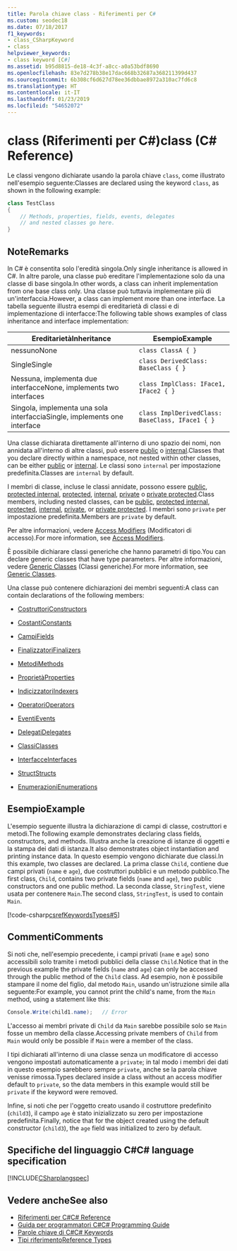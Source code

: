 ```yaml
---
title: Parola chiave class - Riferimenti per C#
ms.custom: seodec18
ms.date: 07/18/2017
f1_keywords:
- class_CSharpKeyword
- class
helpviewer_keywords:
- class keyword [C#]
ms.assetid: b95d8815-de18-4c3f-a8cc-a0a53bdf8690
ms.openlocfilehash: 83e7d278b38e17dac668b32687a368211399d437
ms.sourcegitcommit: 6b308cf6d627d78ee36dbbae8972a310ac7fd6c8
ms.translationtype: HT
ms.contentlocale: it-IT
ms.lasthandoff: 01/23/2019
ms.locfileid: "54652072"
---
```

# <a name="class-c-reference"></a><span data-ttu-id="4d3ca-102">class (Riferimenti per C#)</span><span class="sxs-lookup"><span data-stu-id="4d3ca-102">class (C# Reference)</span></span>

<span data-ttu-id="4d3ca-103">Le classi vengono dichiarate usando la parola chiave `class`, come illustrato nell'esempio seguente:</span><span class="sxs-lookup"><span data-stu-id="4d3ca-103">Classes are declared using the keyword `class`, as shown in the following example:</span></span>

```csharp
class TestClass
{
    // Methods, properties, fields, events, delegates
    // and nested classes go here.
}
```

## <a name="remarks"></a><span data-ttu-id="4d3ca-104">Note</span><span class="sxs-lookup"><span data-stu-id="4d3ca-104">Remarks</span></span>

<span data-ttu-id="4d3ca-105">In C# è consentita solo l'eredità singola.</span><span class="sxs-lookup"><span data-stu-id="4d3ca-105">Only single inheritance is allowed in C#.</span></span> <span data-ttu-id="4d3ca-106">In altre parole, una classe può ereditare l'implementazione solo da una classe di base singola.</span><span class="sxs-lookup"><span data-stu-id="4d3ca-106">In other words, a class can inherit implementation from one base class only.</span></span> <span data-ttu-id="4d3ca-107">Una classe può tuttavia implementare più di un'interfaccia.</span><span class="sxs-lookup"><span data-stu-id="4d3ca-107">However, a class can implement more than one interface.</span></span> <span data-ttu-id="4d3ca-108">La tabella seguente illustra esempi di ereditarietà di classi e di implementazione di interfacce:</span><span class="sxs-lookup"><span data-stu-id="4d3ca-108">The following table shows examples of class inheritance and interface implementation:</span></span>

|<span data-ttu-id="4d3ca-109">Ereditarietà</span><span class="sxs-lookup"><span data-stu-id="4d3ca-109">Inheritance</span></span>|<span data-ttu-id="4d3ca-110">Esempio</span><span class="sxs-lookup"><span data-stu-id="4d3ca-110">Example</span></span>|
|-----------------|-------------|
|<span data-ttu-id="4d3ca-111">nessuno</span><span class="sxs-lookup"><span data-stu-id="4d3ca-111">None</span></span>|`class ClassA { }`|
|<span data-ttu-id="4d3ca-112">Single</span><span class="sxs-lookup"><span data-stu-id="4d3ca-112">Single</span></span>|`class DerivedClass: BaseClass { }`|
|<span data-ttu-id="4d3ca-113">Nessuna, implementa due interfacce</span><span class="sxs-lookup"><span data-stu-id="4d3ca-113">None, implements two interfaces</span></span>|`class ImplClass: IFace1, IFace2 { }`|
|<span data-ttu-id="4d3ca-114">Singola, implementa una sola interfaccia</span><span class="sxs-lookup"><span data-stu-id="4d3ca-114">Single, implements one interface</span></span>|`class ImplDerivedClass: BaseClass, IFace1 { }`|

<span data-ttu-id="4d3ca-115">Una classe dichiarata direttamente all'interno di uno spazio dei nomi, non annidata all'interno di altre classi, può essere [public](../../../csharp/language-reference/keywords/public.md) o [internal](../../../csharp/language-reference/keywords/internal.md).</span><span class="sxs-lookup"><span data-stu-id="4d3ca-115">Classes that you declare directly within a namespace, not nested within other classes, can be either [public](../../../csharp/language-reference/keywords/public.md) or [internal](../../../csharp/language-reference/keywords/internal.md).</span></span> <span data-ttu-id="4d3ca-116">Le classi sono `internal` per impostazione predefinita.</span><span class="sxs-lookup"><span data-stu-id="4d3ca-116">Classes are `internal` by default.</span></span>

<span data-ttu-id="4d3ca-117">I membri di classe, incluse le classi annidate, possono essere [public](public.md), [protected internal](protected-internal.md), [protected](protected.md), [internal](internal.md), [private](private.md) o [private protected](private-protected.md).</span><span class="sxs-lookup"><span data-stu-id="4d3ca-117">Class members, including nested classes, can be [public](public.md), [protected internal](protected-internal.md), [protected](protected.md), [internal](internal.md), [private](private.md), or [private protected](private-protected.md).</span></span> <span data-ttu-id="4d3ca-118">I membri sono `private` per impostazione predefinita.</span><span class="sxs-lookup"><span data-stu-id="4d3ca-118">Members are `private` by default.</span></span>

<span data-ttu-id="4d3ca-119">Per altre informazioni, vedere [Access Modifiers](../../../csharp/programming-guide/classes-and-structs/access-modifiers.md) (Modificatori di accesso).</span><span class="sxs-lookup"><span data-stu-id="4d3ca-119">For more information, see [Access Modifiers](../../../csharp/programming-guide/classes-and-structs/access-modifiers.md).</span></span>

<span data-ttu-id="4d3ca-120">È possibile dichiarare classi generiche che hanno parametri di tipo.</span><span class="sxs-lookup"><span data-stu-id="4d3ca-120">You can declare generic classes that have type parameters.</span></span> <span data-ttu-id="4d3ca-121">Per altre informazioni, vedere [Generic Classes](../../../csharp/programming-guide/generics/generic-classes.md) (Classi generiche).</span><span class="sxs-lookup"><span data-stu-id="4d3ca-121">For more information, see [Generic Classes](../../../csharp/programming-guide/generics/generic-classes.md).</span></span>

<span data-ttu-id="4d3ca-122">Una classe può contenere dichiarazioni dei membri seguenti:</span><span class="sxs-lookup"><span data-stu-id="4d3ca-122">A class can contain declarations of the following members:</span></span>

- [<span data-ttu-id="4d3ca-123">Costruttori</span><span class="sxs-lookup"><span data-stu-id="4d3ca-123">Constructors</span></span>](../../../csharp/programming-guide/classes-and-structs/constructors.md)

- [<span data-ttu-id="4d3ca-124">Costanti</span><span class="sxs-lookup"><span data-stu-id="4d3ca-124">Constants</span></span>](../../../csharp/programming-guide/classes-and-structs/constants.md)

- [<span data-ttu-id="4d3ca-125">Campi</span><span class="sxs-lookup"><span data-stu-id="4d3ca-125">Fields</span></span>](../../../csharp/programming-guide/classes-and-structs/fields.md)

- [<span data-ttu-id="4d3ca-126">Finalizzatori</span><span class="sxs-lookup"><span data-stu-id="4d3ca-126">Finalizers</span></span>](../../../csharp/programming-guide/classes-and-structs/destructors.md)

- [<span data-ttu-id="4d3ca-127">Metodi</span><span class="sxs-lookup"><span data-stu-id="4d3ca-127">Methods</span></span>](../../../csharp/programming-guide/classes-and-structs/methods.md)

- [<span data-ttu-id="4d3ca-128">Proprietà</span><span class="sxs-lookup"><span data-stu-id="4d3ca-128">Properties</span></span>](../../../csharp/programming-guide/classes-and-structs/properties.md)

- [<span data-ttu-id="4d3ca-129">Indicizzatori</span><span class="sxs-lookup"><span data-stu-id="4d3ca-129">Indexers</span></span>](../../../csharp/programming-guide/indexers/index.md)

- [<span data-ttu-id="4d3ca-130">Operatori</span><span class="sxs-lookup"><span data-stu-id="4d3ca-130">Operators</span></span>](../../../csharp/programming-guide/statements-expressions-operators/operators.md)

- [<span data-ttu-id="4d3ca-131">Eventi</span><span class="sxs-lookup"><span data-stu-id="4d3ca-131">Events</span></span>](../../../csharp/programming-guide/events/index.md)

- [<span data-ttu-id="4d3ca-132">Delegati</span><span class="sxs-lookup"><span data-stu-id="4d3ca-132">Delegates</span></span>](../../../csharp/programming-guide/delegates/index.md)

- [<span data-ttu-id="4d3ca-133">Classi</span><span class="sxs-lookup"><span data-stu-id="4d3ca-133">Classes</span></span>](../../../csharp/programming-guide/classes-and-structs/classes.md)

- [<span data-ttu-id="4d3ca-134">Interfacce</span><span class="sxs-lookup"><span data-stu-id="4d3ca-134">Interfaces</span></span>](../../../csharp/programming-guide/interfaces/index.md)

- [<span data-ttu-id="4d3ca-135">Struct</span><span class="sxs-lookup"><span data-stu-id="4d3ca-135">Structs</span></span>](../../../csharp/programming-guide/classes-and-structs/structs.md)

- [<span data-ttu-id="4d3ca-136">Enumerazioni</span><span class="sxs-lookup"><span data-stu-id="4d3ca-136">Enumerations</span></span>](../../../csharp/programming-guide/enumeration-types.md)

## <a name="example"></a><span data-ttu-id="4d3ca-137">Esempio</span><span class="sxs-lookup"><span data-stu-id="4d3ca-137">Example</span></span>

<span data-ttu-id="4d3ca-138">L'esempio seguente illustra la dichiarazione di campi di classe, costruttori e metodi.</span><span class="sxs-lookup"><span data-stu-id="4d3ca-138">The following example demonstrates declaring class fields, constructors, and methods.</span></span> <span data-ttu-id="4d3ca-139">Illustra anche la creazione di istanze di oggetti e la stampa dei dati di istanza.</span><span class="sxs-lookup"><span data-stu-id="4d3ca-139">It also demonstrates object instantiation and printing instance data.</span></span> <span data-ttu-id="4d3ca-140">In questo esempio vengono dichiarate due classi.</span><span class="sxs-lookup"><span data-stu-id="4d3ca-140">In this example, two classes are declared.</span></span> <span data-ttu-id="4d3ca-141">La prima classe `Child`, contiene due campi privati (`name` e `age`), due costruttori pubblici e un metodo pubblico.</span><span class="sxs-lookup"><span data-stu-id="4d3ca-141">The first class, `Child`, contains two private fields (`name` and `age`), two public constructors and one public method.</span></span> <span data-ttu-id="4d3ca-142">La seconda classe, `StringTest`, viene usata per contenere `Main`.</span><span class="sxs-lookup"><span data-stu-id="4d3ca-142">The second class, `StringTest`, is used to contain `Main`.</span></span>

[!code-csharp[csrefKeywordsTypes#5](~/samples/snippets/csharp/VS_Snippets_VBCSharp/csrefKeywordsTypes/CS/keywordsTypes.cs#5)]

## <a name="comments"></a><span data-ttu-id="4d3ca-143">Commenti</span><span class="sxs-lookup"><span data-stu-id="4d3ca-143">Comments</span></span>

<span data-ttu-id="4d3ca-144">Si noti che, nell'esempio precedente, i campi privati (`name` e `age`) sono accessibili solo tramite i metodi pubblici della classe `Child`.</span><span class="sxs-lookup"><span data-stu-id="4d3ca-144">Notice that in the previous example the private fields (`name` and `age`) can only be accessed through the public method of the `Child` class.</span></span> <span data-ttu-id="4d3ca-145">Ad esempio, non è possibile stampare il nome del figlio, dal metodo `Main`, usando un'istruzione simile alla seguente:</span><span class="sxs-lookup"><span data-stu-id="4d3ca-145">For example, you cannot print the child's name, from the `Main` method, using a statement like this:</span></span>

```csharp
Console.Write(child1.name);   // Error
```

<span data-ttu-id="4d3ca-146">L'accesso ai membri private di `Child` da `Main` sarebbe possibile solo se `Main` fosse un membro della classe.</span><span class="sxs-lookup"><span data-stu-id="4d3ca-146">Accessing private members of `Child` from `Main` would only be possible if `Main` were a member of the class.</span></span>

<span data-ttu-id="4d3ca-147">I tipi dichiarati all'interno di una classe senza un modificatore di accesso vengono impostati automaticamente a `private`; in tal modo i membri dei dati in questo esempio sarebbero sempre `private`, anche se la parola chiave venisse rimossa.</span><span class="sxs-lookup"><span data-stu-id="4d3ca-147">Types declared inside a class without an access modifier default to `private`, so the data members in this example would still be `private` if the keyword were removed.</span></span>

<span data-ttu-id="4d3ca-148">Infine, si noti che per l'oggetto creato usando il costruttore predefinito (`child3`), il campo `age` è stato inizializzato su zero per impostazione predefinita.</span><span class="sxs-lookup"><span data-stu-id="4d3ca-148">Finally, notice that for the object created using the default constructor (`child3`), the `age` field was initialized to zero by default.</span></span>

## <a name="c-language-specification"></a><span data-ttu-id="4d3ca-149">Specifiche del linguaggio C#</span><span class="sxs-lookup"><span data-stu-id="4d3ca-149">C# language specification</span></span>

[!INCLUDE[CSharplangspec](~/includes/csharplangspec-md.md)]

## <a name="see-also"></a><span data-ttu-id="4d3ca-150">Vedere anche</span><span class="sxs-lookup"><span data-stu-id="4d3ca-150">See also</span></span>

- [<span data-ttu-id="4d3ca-151">Riferimenti per C#</span><span class="sxs-lookup"><span data-stu-id="4d3ca-151">C# Reference</span></span>](../../../csharp/language-reference/index.md)
- [<span data-ttu-id="4d3ca-152">Guida per programmatori C#</span><span class="sxs-lookup"><span data-stu-id="4d3ca-152">C# Programming Guide</span></span>](../../../csharp/programming-guide/index.md)
- [<span data-ttu-id="4d3ca-153">Parole chiave di C#</span><span class="sxs-lookup"><span data-stu-id="4d3ca-153">C# Keywords</span></span>](../../../csharp/language-reference/keywords/index.md)
- [<span data-ttu-id="4d3ca-154">Tipi riferimento</span><span class="sxs-lookup"><span data-stu-id="4d3ca-154">Reference Types</span></span>](../../../csharp/language-reference/keywords/reference-types.md)
